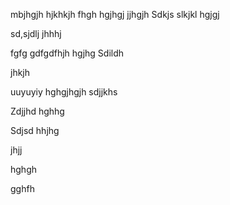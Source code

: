 mbjhgjh
hjkhkjh
fhgh
hgjhgj
jjhgjh
Sdkjs
slkjkl
hgjgj

sd,sjdlj
jhhhj

fgfg
gdfgdfhjh
hgjhg
Sdildh

jhkjh

uuyuyiy
hghgjhgjh
sdjjkhs

Zdjjhd
hghhg

Sdjsd
hhjhg

jhjj

hghgh


gghfh
